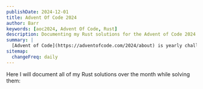 ```yaml
---
publishDate: 2024-12-01
title: Advent Of Code 2024
author: Barr
keywords: [aoc2024, Advent Of Code, Rust]
description: Documenting my Rust solutions for the Advent of Code 2024 challenge.
summary: |
  [Advent of Code](https://adventofcode.com/2024/about) is yearly challenge that happens over the month of December, with a new problem opening every day until the 25th, like an [Advent calender](https://adventofcode.com/2024/about).  
sitemap:
  changeFreq: daily
---
```

Here I will document all of my Rust solutions over the month while solving them:


